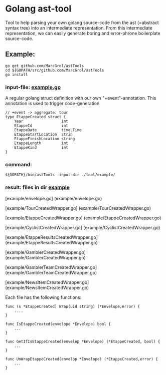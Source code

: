 # Golang ast-tool

Tool to help parsing your own golang source-code from the ast (=abstract syntax tree) into an intermediate representation.
From this intermediate representation, we can easily generate boring and error-phrone boilerplate source-code.

## Example:
    go get github.com/MarcGrol/astTools
    cd ${GOPATH/src/github.com/MarcGrol/astTools
    go install

### input-file: [example.go](./example/example.go)
A regular golang struct definition with our own "+event"-annotation. 
This annotation is used to trigger code-generation

    // +event -> aggregate: tour
    type EtappeCreated struct {
	    Year                 int
	    EtappeId             int
	    EtappeDate           time.Time
	    EtappeStartLocation  strin
	    EtappeFinishLocation string
	    EtappeLength         int
	    EtappeKind           int
    }

### command:
    ${GOPATH}/bin/astTools -input-dir ./tool/example/


### result: files in dir [example](example/)
[example/envelope.go]  (example/envelope.go)

[example/TourCreatedWrapper.go]  (example/TourCreatedWrapper.go)

[example/EtappeCreatedWrapper.go] (example/EtappeCreatedWrapper.go)

[example/CyclistCreatedWrapper.go] (example/CyclistCreatedWrapper.go)

[example/EtappeResultsCreatedWrapper.go] (example/EtappeResultsCreatedWrapper.go) 

[example/GamblerCreatedWrapper.go]  (example/GamblerCreatedWrapper.go)

[example/GamblerTeamCreatedWrapper.go]  (example/GamblerTeamCreatedWrapper.go)

[example/NewsItemCreatedWrapper.go]  (example/NewsItemCreatedWrapper.go)

Each file has the following functions:

    func (s *EtappeCreated) Wrap(uid string) (*Envelope,error) {
        ....
    }
    
    func IsEtappeCreated(envelope *Envelope) bool {
        ...
    }

    func GetIfIsEtappeCreated(envelop *Envelope) (*EtappeCreated, bool) {
        ...
    }

    func UnWrapEtappeCreated(envelop *Envelope) (*EtappeCreated,error) {
        ...
    }    
    
